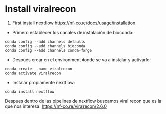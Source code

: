 # Install viralrecon

1. First install nextflow
https://nf-co.re/docs/usage/installation

* Primero establecer los canales de instalación de bioconda:
```
conda config --add channels defaults
conda config --add channels bioconda
conda config --add channels conda-forge
```

* Después crear en el environment donde se va a instalar y activarlo:
```
conda create --name viralrecon
conda activate viralrecon
```

* Instalar propiamente nextflow:
```
conda install nextflow
```


Despues dentro de las pipelines de nextflow buscamos viral recon que es la que nos interesa.
https://nf-co.re/viralrecon/2.6.0
